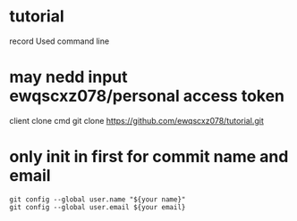 # tutorial
record Used command line


# may nedd input ewqscxz078/personal access token
client clone cmd
  git clone https://github.com/ewqscxz078/tutorial.git

# only init in first for commit name and email
	git config --global user.name "${your name}"
	git config --global user.email ${your email}